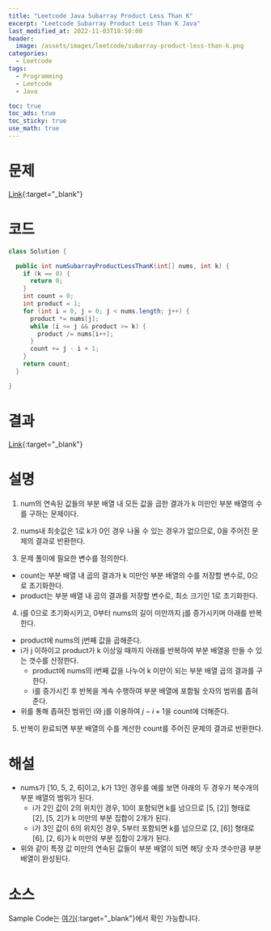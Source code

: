 ```yaml
---
title: "Leetcode Java Subarray Product Less Than K"
excerpt: "Leetcode Subarray Product Less Than K Java"
last_modified_at: 2022-11-03T18:50:00
header:
  image: /assets/images/leetcode/subarray-product-less-than-k.png
categories:
  - Leetcode
tags:
  - Programming
  - Leetcode
  - Java

toc: true
toc_ads: true
toc_sticky: true
use_math: true
---
```

# 문제
[Link](https://leetcode.com/problems/subarray-product-less-than-k){:target="_blank"}

# 코드
```java
class Solution {

  public int numSubarrayProductLessThanK(int[] nums, int k) {
    if (k == 0) {
      return 0;
    }
    int count = 0;
    int product = 1;
    for (int i = 0, j = 0; j < nums.length; j++) {
      product *= nums[j];
      while (i <= j && product >= k) {
        product /= nums[i++];
      }
      count += j - i + 1;
    }
    return count;
  }

}
```

# 결과
[Link](https://leetcode.com/submissions/detail/835974832/){:target="_blank"}

# 설명
1. num의 연속된 값들의 부분 배열 내 모든 값을 곱한 결과가 k 미만인 부분 배열의 수를 구하는 문제이다.

2. nums내 최솟값은 1로 k가 0인 경우 나올 수 있는 경우가 없으므로, 0을 주어진 문제의 결과로 반환한다.

3. 문제 풀이에 필요한 변수를 정의한다.
- count는 부분 배열 내 곱의 결과가 k 미만인 부분 배열의 수를 저장할 변수로, 0으로 초기화한다.
- product는 부분 배열 내 곱의 결과를 저장할 변수로, 최소 크기인 1로 초기화한다.

4. i를 0으로 초기화시키고, 0부터 nums의 길이 미만까지 j를 증가시키며 아래를 반복한다.
- product에 nums의 j번째 값을 곱해준다.
- i가 j 이하이고 product가 k 이상일 때까지 아래를 반복하여 부분 배열을 만들 수 있는 갯수를 산정한다.
  - product에 nums의 i번째 값을 나누어 k 미만이 되는 부분 배열 곱의 결과를 구한다.
  - i를 증가시킨 후 반복을 계속 수행하여 부분 배열에 포함될 숫자의 범위를 좁혀준다.
- 위를 통해 좁혀진 범위인 i와 j를 이용하여 $j - i + 1$을 count에 더해준다.

5. 반복이 완료되면 부분 배열의 수를 계산한 count를 주어진 문제의 결과로 반환한다.

# 해설
- nums가 [10, 5, 2, 6]이고, k가 13인 경우를 예를 보면 아래의 두 경우가 복수개의 부분 배열의 범위가 된다.
  - i가 2인 값이 2의 위치인 경우, 10이 포함되면 k를 넘으므로 [5, [2]] 형태로 [2], [5, 2]가 k 미만의 부분 집합이 2개가 된다.
  - i가 3인 값이 6의 위치인 경우, 5부터 포함되면 k를 넘으므로 [2, [6]] 형태로 [6], [2, 6]가 k 미만의 부분 집합이 2개가 된다.
- 위와 같이 특정 값 미만의 연속된 값들이 부분 배열이 되면 해당 숫자 갯수만큼 부분 배열이 완성된다.

# 소스
Sample Code는 [여기](https://github.com/GracefulSoul/leetcode/blob/master/src/main/java/gracefulsoul/problems/SubarrayProductLessThanK.java){:target="_blank"}에서 확인 가능합니다.
